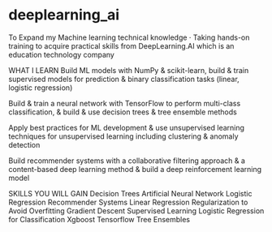 # deeplearning_ai
To Expand my Machine learning technical knowledge · Taking hands-on training to acquire practical skills from DeepLearning.AI which is an education technology company

WHAT I LEARN
  Build ML models with NumPy & scikit-learn, build & train supervised models for prediction & binary classification tasks (linear, logistic regression)

  Build & train a neural network with TensorFlow to perform multi-class classification, & build & use decision trees & tree ensemble methods

  Apply best practices for ML development & use unsupervised learning techniques for unsupervised learning including clustering & anomaly detection

  Build recommender systems with a collaborative filtering approach & a content-based deep learning method & build a deep reinforcement learning model
  
  SKILLS YOU WILL GAIN
Decision Trees
Artificial Neural Network
Logistic Regression
Recommender Systems
Linear Regression
Regularization to Avoid Overfitting
Gradient Descent
Supervised Learning
Logistic Regression for Classification
Xgboost
Tensorflow
Tree Ensembles
